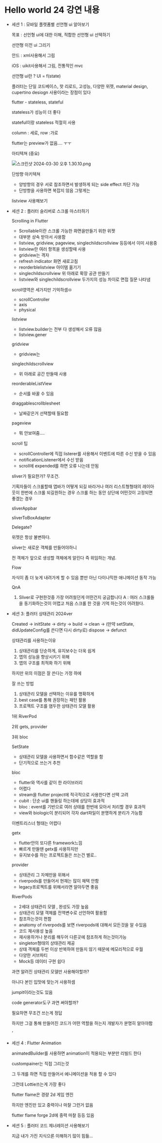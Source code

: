 # Hello world 24 강연 내용 

- 세션 1 : 모바일 플렛폼별 선언형 ui 알아보기
    
    목표 : 선언형 ui에 대한 이해, 적합한 선언형 ui 선택하기
    
    선언형 이전 ui 그리기 
    
    안드 : xml사용해서 그림 
    
    iOS : uikit사용해서 그림, 전통적인 mvc
    
    선언형 ui란 ?
    UI = f(state)
    
    플러터는 단일 코드베이스, 핫 리로드, 고성능, 다양한 위젯, material design, cupertino desiogn  사용이라는 장점이 있다 
    
    flutter - stateless, stateful
    
    stateless가 성능이 더 좋다
    
    stateful이랑 stateless 적절히 사용 
    
    column : 세로, row :가로
    
    flutter는 preview가 없음…. ㅜㅜ
    
    아티텍쳐 (중요)
    
    ![스크린샷 2024-03-30 오후 1.30.10.png](https://prod-files-secure.s3.us-west-2.amazonaws.com/e887c72b-6120-4dde-83c8-46c6a607305e/94acb77d-2003-4286-9dc6-c4b27bb2ca36/%E1%84%89%E1%85%B3%E1%84%8F%E1%85%B3%E1%84%85%E1%85%B5%E1%86%AB%E1%84%89%E1%85%A3%E1%86%BA_2024-03-30_%E1%84%8B%E1%85%A9%E1%84%92%E1%85%AE_1.30.10.png)
    
    단방향 아키텍쳐 
    - 양방향의 경우 서로 참조하면서 발생하게 되는 side effect 차단 가능
    - 단방향을 사용하면 복잡지 않음 그렇게는 
    
    listview 사용해보기
    
- 세션 2 : 플러터 슬리버로 스크롤 마스터하기
    
    Scrolling in Flutter 
    
    - Scrollable이란 스크롤 가능한 화면을만들기 위한 위젯
    - 대부분 상속 받아서 사용함
    - listview, gridview, pageview, singlechildscrollview 등등에서 이미 사용중
    - listview란 여러 항목을 생성할때 사용
    - gridview는 격자
    - refresh indicator 화면 새로고침
    - reorderblelistview 아이템 옮기기
    - singlechildscrollview 위 아래로 확장 공관 만들기
    - listview와 singlechildscrollview 두가지의 성능 차이로 면접 질문 나타냄
    
    scroll영역은 세가지만 기억하셈ㅁ
    
    - scrollController
    - axis
    - physical
    
    listview 
    
    - listview.builder는 전부 다 생성해서 오류 많음
    - listview.gener
    
    gridview
    
    - gridview는
    
    singlechildscrollview
    
    - 위 아래로 공간 만들때 사용
    
    reorderableListView
    
    - 순서를 바꿀 수 있음
    
    draggablescrollblesheet
    
    - 날짜같은거 선택할때 필요함
    
    pageview
    
    - 뭐 안보여줌….
    
    scroll 팁
    
    - scrollController에 직접 listerer를 사용해서 이벤트에 따른 수신 받을 수 있음
    - notificationListener에서 수신 받음
    - scroll에 expended를 하면 오류 나는데 안됨
    
    sliver가 필요한가? 무조건.
    
    기획자들이 스크롤할때 앱바가 어떻게 되길 바라거나 여러 리스트형형태의 레이아웃이 한번에 스크롤 되길원하는 경우 스크롤 하는 동안 상단에 어떤것이 고정되면 좋겠는 경우
    
    sliverAppbar
    
    sliverToBoxAdapter
    
    Delegate?
    
    위젯은 항상 불변하다.
    
    sliver는 새로운 객체를 만들어야하니 
    
    전 객체가 앞으로 생성할 객체에게 알린다 즉 위임하는 개념.
    
    Flow
    
    자식이 좀 더 늦게 내려가게 할 수 있음 뿐만 아닌 다이나믹한 애니메이션 동작 가능 
    
    QnA 
    
    1. Sliver로 구현한것중 가장 어려웠던게 어떤건지 궁금합니다
    A : 여러 스크롤들을 동기화하는것이 어렵고 처음 스크롤 한 것을 기억 하는것이 어려웠다.
- 세션 3:  플러터 상태관리 2024ver
    
    Created → initState → dirty → build → clean → (만약 setState, didUpdateConfig를 쓴다면 다시 dirty로) dispose → defunct
    
    상태관리를 사용하는이유 
    
    1. 상태관리를 단순하게, 유지보수는 더욱 쉽게 
    2. 앱의 성능을 향상시키기 위해
    3. 앱의 구조를 최적화 하기 위해
    
    하지만 위의 이점은 잘 쓴다는 가정 하에 
    
    잘 쓰는 방법 
    
    1. 상태관리 모델을 선택하는 이유를 명확하게 
    2. best case를 통해 권장하는 패턴 활용 
    3. 프로젝트 구조를 염두한 상태관리 모델 활용 
    
    1위 RiverPod
    
    2위 gets, provider
    
    3위 bloc
    
    SetState 
    
    - 상태관리 모델을 사용하면서 함수같은 역할을 함
    - 단기적으로 쓰는거 추천
    
    bloc 
    
    - flutter와 역사를 같이 한 라이브러리
    - 어렵다
    - stream을 flutter project에 적극적으로 사용한다면 선택 고려
    - cubit : 단순 ui를 핸들링 하는데에 상당히 효과적
    - bloc : event를 기반으로 여러 상태를 한번에 모아서 처리할 경우 효과적
    - view와 biologic이 분리되어 각자 dart파일이 분명하게 분리가 가능함
    
    이벤트리스너 형태는 어렵다 
    
    getx
    
    - flutter안의 또다른 framework느낌
    - 빠르게 만들땐 getx를 사용하지만
    - 유지보수를 하는 프로젝트들은 쓰는건 별로..
    
    provider
    
    - 상태관리 그 자체만을 위해서
    - riverpods를 만들어서 현재는 많이 채택 안함
    - legacy프로젝트를 위해서라면 알아두면 좋음
    
    RiverPods
    
    - 2세대 상태관리 모델 , 완성도 가장 높음
    - 상태관리 모델 객체를 전역변수로 선언하여 활용함
    - 참조하는것이 편함
    - anatomy of riverpods를 보면 riverpods에 대해서 모든것을 알 수있음
    - 코드 재사용성 높음
    - 재사용하거나 분리를 해두어 다른곳에 참조하게 하는것이가능
    - singleton형태의 상태관리 제공
    - 상태 객체를 두번 이상 반복하여 만들지 않기 때문에 메모리적으로 우월
    - 다양한 서브파티
    - Mock등 데이터 구현 쉽다
    
    과연 알려진 상태관리 모델만 사용해야할까? 
    
    아니다 본인 입맛에 맞는거 사용하셈 
    
    jumpit이라는것도 있음 
    
    code generator도구 과연 써야할까?
    
    필요하면 무조건 쓰는게 정답 
    
    하지만 그걸 통해 만들어진 코드가 어떤 역할을 하는지 개발자가 분명히 알아야함 
    
    ‘
    
- 세선 4 : Flutter Animation
    
    animatedBuilder를 사용하면 animation이 적용되는 부분만 리빌드 한다 
    
    custompainer는 직접 그리는것 
    
    그 두개를 하면 직접 만들어서 에니메이션을 적용 할 수 있다 
    
    그런데 Lottie쓰는게 가장 좋다 
        
    flutter flame은 경량 2d 게임 엔진 
    
    하지만 엔진만 있고 중력이나 마찰 그런거 없음 
    
    flutter flame forge 2d에 중력 마찰 등등 있음 
    
- 세션 5 : 플러터 코드 제너레이션 사용해보기
    
    지금 내가 가진 지식으론 이해하기 많이 힘듦…